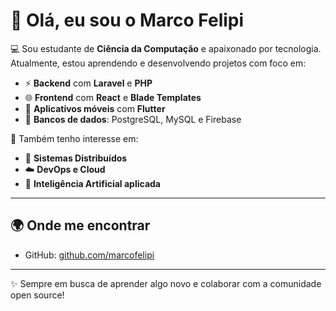 # 👋 Olá, eu sou o Marco Felipi

💻 Sou estudante de **Ciência da Computação** e apaixonado por tecnologia.  
Atualmente, estou aprendendo e desenvolvendo projetos com foco em:

- ⚡ **Backend** com **Laravel** e **PHP**  
- 🌐 **Frontend** com **React** e **Blade Templates**  
- 📱 **Aplicativos móveis** com **Flutter**  
- 🐘 **Bancos de dados**: PostgreSQL, MySQL e Firebase  

🔎 Também tenho interesse em:
- 🚀 **Sistemas Distribuídos**  
- ☁️ **DevOps e Cloud**  
- 🤖 **Inteligência Artificial aplicada**  

---

## 🌍 Onde me encontrar
- GitHub: [github.com/marcofelipi](https://github.com/marcofelipi) 

---

✨ Sempre em busca de aprender algo novo e colaborar com a comunidade open source!

